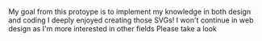 My goal from this protoype is to implement my knowledge in both design and coding
I deeply enjoyed creating those SVGs!
I won't continue in web design as I'm more interested in other fields
Please take a look
